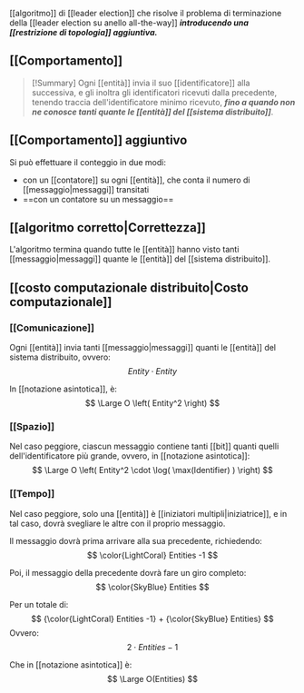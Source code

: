 [[algoritmo]] di [[leader election]] che risolve il problema di terminazione della [[leader election su anello all-the-way]] ***introducendo una [[restrizione di topologia]] aggiuntiva.***

## [[Comportamento]]

> [!Summary]
> Ogni [[entità]] invia il suo [[identificatore]] alla successiva, e gli inoltra gli identificatori ricevuti dalla precedente, tenendo traccia dell'identificatore minimo ricevuto, ***fino a quando non ne conosce tanti quante le [[entità]] del [[sistema distribuito]]***.

## [[Comportamento]] aggiuntivo

Si può effettuare il conteggio in due modi:
- con un [[contatore]] su ogni [[entità]], che conta il numero di [[messaggio|messaggi]] transitati
- ==con un contatore su un messaggio==

## [[algoritmo corretto|Correttezza]]

L'algoritmo termina quando tutte le [[entità]] hanno visto tanti [[messaggio|messaggi]] quante le [[entità]] del [[sistema distribuito]].

## [[costo computazionale distribuito|Costo computazionale]]

### [[Comunicazione]]

Ogni [[entità]] invia tanti [[messaggio|messaggi]] quanti le [[entità]] del sistema distribuito, ovvero:
$$
Entity \cdot Entity
$$

In [[notazione asintotica]], è:
$$
\Large O \left( Entity^2 \right)
$$

### [[Spazio]]

Nel caso peggiore, ciascun messaggio contiene tanti [[bit]] quanti quelli dell'identificatore più grande, ovvero, in [[notazione asintotica]]:
$$
\Large O \left( Entity^2 \cdot \log( \max(Identifier) ) \right)
$$

### [[Tempo]]

Nel caso peggiore, solo una [[entità]] è [[iniziatori multipli|iniziatrice]], e in tal caso, dovrà svegliare le altre con il proprio messaggio.

Il messaggio dovrà prima arrivare alla sua precedente, richiedendo:
$$
\color{LightCoral} Entities -1
$$

Poi, il messaggio della precedente dovrà fare un giro completo:
$$
\color{SkyBlue} Entities
$$

Per un totale di:
$$
{\color{LightCoral} Entities -1}
+
{\color{SkyBlue} Entities}
$$
Ovvero:
$$
2 \cdot Entities - 1
$$

Che in [[notazione asintotica]] è:
$$
\Large O(Entities)
$$
